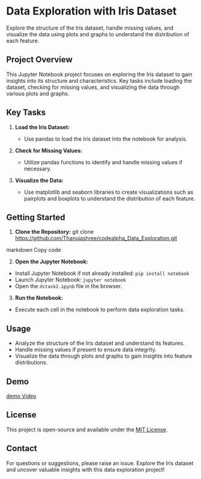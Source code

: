 # Data Exploration with Iris Dataset

Explore the structure of the Iris dataset, handle missing values, and visualize the data using plots and graphs to understand the distribution of each feature.

## Project Overview

This Jupyter Notebook project focuses on exploring the Iris dataset to gain insights into its structure and characteristics. Key tasks include loading the dataset, checking for missing values, and visualizing the data through various plots and graphs.

## Key Tasks

1. **Load the Iris Dataset:**
   - Use pandas to load the Iris dataset into the notebook for analysis.

2. **Check for Missing Values:**
   - Utilize pandas functions to identify and handle missing values if necessary.

3. **Visualize the Data:**
   - Use matplotlib and seaborn libraries to create visualizations such as pairplots and boxplots to understand the distribution of each feature.

## Getting Started

1. **Clone the Repository:**
git clone https://github.com/Thanujashree/codealpha_Data_Exploration.git

markdown
Copy code

2. **Open the Jupyter Notebook:**
- Install Jupyter Notebook if not already installed: `pip install notebook`
- Launch Jupyter Notebook: `jupyter notebook`
- Open the `dstask2.ipynb` file in the browser.

3. **Run the Notebook:**
- Execute each cell in the notebook to perform data exploration tasks.

## Usage

- Analyze the structure of the Iris dataset and understand its features.
- Handle missing values if present to ensure data integrity.
- Visualize the data through plots and graphs to gain insights into feature distributions.

## Demo

[demo Video](https://drive.google.com/file/d/1N8MZVKalS-yM8dYJmvuyMSQKzVJ4s4wz/view?usp=drive_link)

## License

This project is open-source and available under the [MIT License](LICENSE).

## Contact

For questions or suggestions, please raise an issue.
Explore the Iris dataset and uncover valuable insights with this data exploration project!


